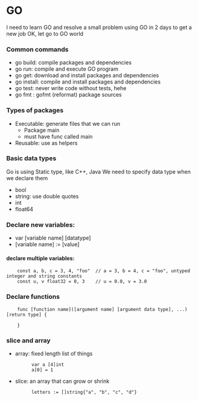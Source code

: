 # GO
I need to learn GO and resolve a small problem using GO in 2 days to get a new job
OK, let go to GO world

### Common commands
- go build: compile packages and dependencies
- go run: compile and execute GO program
- go get: download and install packages and dependencies
- go install: compile and install packages and dependencies
- go test: never write code without tests, hehe
- go fmt :  gofmt (reformat) package sources

### Types of packages
- Executable: generate files that we can run
    - Package main
    - must have func called main
- Reusable: use as helpers

### Basic data types
Go is using Static type, like C++, Java
We need to specify data type when we declare them
- bool
- string: use double quotes 
- int
- float64

### Declare new variables:
- var [variable name] [datatype]
- [variable name] := [value]

#### declare multiple variables:
        const a, b, c = 3, 4, "foo"  // a = 3, b = 4, c = "foo", untyped integer and string constants
        const u, v float32 = 0, 3    // u = 0.0, v = 3.0

### Declare functions
        
        func [function name]([argument name] [argument data type], ...) [return type] {

        }
### slice and array
- array: fixed length list of things

            var a [4]int
            a[0] = 1

- slice: an array that can grow or shrink

            letters := []string{"a", "b", "c", "d"}